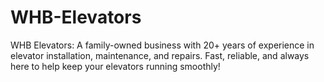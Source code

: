 # WHB-Elevators
WHB Elevators: A family-owned business with 20+ years of experience in elevator installation, maintenance, and repairs. Fast, reliable, and always here to help keep your elevators running smoothly!
